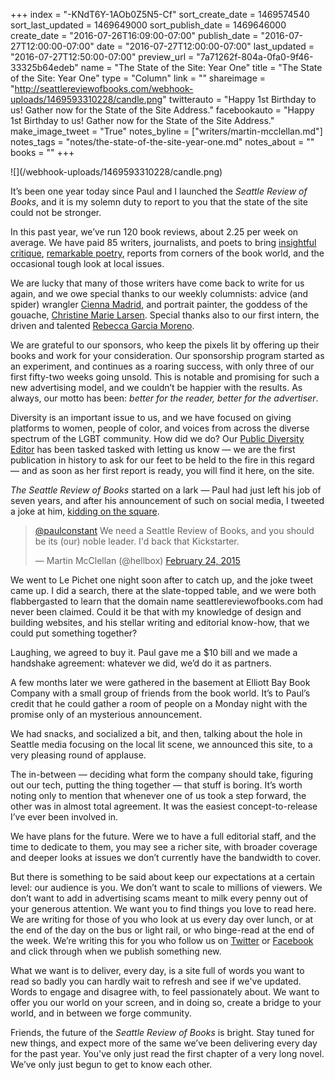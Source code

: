 +++
index = "-KNdT6Y-1AOb0Z5N5-Cf"
sort_create_date = 1469574540
sort_last_updated = 1469649000
sort_publish_date = 1469646000
create_date = "2016-07-26T16:09:00-07:00"
publish_date = "2016-07-27T12:00:00-07:00"
date = "2016-07-27T12:00:00-07:00"
last_updated = "2016-07-27T12:50:00-07:00"
preview_url = "7a71262f-804a-0fa0-9f46-33325b64edeb"
name = "The State of the Site: Year One"
title = "The State of the Site: Year One"
type = "Column"
link = ""
shareimage = "http://seattlereviewofbooks.com/webhook-uploads/1469593310228/candle.png"
twitterauto = "Happy 1st Birthday to us! Gather now for the State of the Site Address."
facebookauto = "Happy 1st Birthday to us! Gather now for the State of the Site Address."
make_image_tweet = "True"
notes_byline = ["writers/martin-mcclellan.md"]
notes_tags = "notes/the-state-of-the-site-year-one.md"
notes_about = ""
books = ""
+++
<p class="image">![](/webhook-uploads/1469593310228/candle.png)</p>

It’s been one year today since Paul and I launched the *Seattle Review of Books*, and it is my solemn duty to report to you that the state of the site could not be stronger. 

In this past year, we’ve run 120 book reviews, about 2.25 per week on average. We have paid 85 writers, journalists, and poets to bring [insightful critique](http://www.seattlereviewofbooks.com/reviews/), [remarkable poetry](http://www.seattlereviewofbooks.com/tags/tuesday-poem/), reports from corners of the book world, and the occasional tough look at local issues. 

We are lucky that many of those writers have come back to write for us again, and we owe special thanks to our weekly columnists: advice (and spider) wrangler [Cienna Madrid](http://www.seattlereviewofbooks.com/tags/the-help-desk/), and portrait painter, the goddess of the gouache, [Christine Marie Larsen](http://www.seattlereviewofbooks.com/tags/portrait-gallery/). Special thanks also to our first intern, the driven and talented [Rebecca Garcia Moreno](http://www.seattlereviewofbooks.com/writers/rebecca-garcia-moreno/).

We are grateful to our sponsors, who keep the pixels lit by offering up their books and work for your consideration. Our sponsorship program started as an experiment, and continues as a roaring success, with only three of our first fifty-two weeks going unsold. This is notable and promising for such a new advertising model, and we couldn’t be happier with the results. As always, our motto has been: _better for the reader, better for the advertiser_.

Diversity is an important issue to us, and we have focused on giving platforms to women, people of color, and voices from across the diverse spectrum of the LGBT community. How did we do? Our [Public Diversity Editor](http://www.seattlereviewofbooks.com/notes/2016/06/27/interview-with-our-new-public-diversity-editor/) has been tasked tasked with letting us know &mdash; we are the first publication in history to ask for our feet to be held to the fire in this regard &mdash; and as soon as her first report is ready, you will find it here, on the site. 

<div class="break"></div>

_The Seattle Review of Books_ started on a lark &mdash; Paul had just left his job of seven years, and after his announcement of such on social media, I tweeted a joke at him, [kidding on the square](http://www.urbandictionary.com/define.php?term=kidding%20on%20the%20square).

<blockquote class="twitter-tweet" data-lang="en"><p lang="en" dir="ltr"><a href="https://twitter.com/paulconstant">@paulconstant</a> We need a Seattle Review of Books, and you should be its (our) noble leader. I&#39;d back that Kickstarter.</p>&mdash; Martin McClellan (@hellbox) <a href="https://twitter.com/hellbox/status/570016411994574848">February 24, 2015</a></blockquote>

We went to Le Pichet one night soon after to catch up, and the joke tweet came up. I did a search, there at the slate-topped  table, and we were both flabbergasted to learn that the domain name seattlereviewofbooks.com had never been claimed. Could it be that with my knowledge of design and building websites, and his stellar writing and editorial know-how, that we could put something together?

Laughing, we agreed to buy it. Paul gave me a $10 bill and we made a handshake agreement: whatever we did, we’d do it as partners. 

<div class="break"></div>

A few months later we were gathered in the basement at Elliott Bay Book Company with a small group of friends from the book world. It’s to Paul’s credit that he could gather a room of people on a Monday night with the promise only of an mysterious announcement.

We had snacks, and socialized a bit, and then, talking about the hole in Seattle media focusing on the local lit scene, we announced this site, to a very pleasing round of applause. 

The in-between — deciding what form the company should take, figuring out our tech, putting the thing together — that stuff is boring. It’s worth noting only to mention that whenever one of us took a step forward, the other was in almost total agreement. It was the easiest concept-to-release I’ve ever been involved in.

<div class="break"></div>

We have plans for the future. Were we to have a full editorial staff, and the time to dedicate to them, you may see a richer site, with broader coverage and deeper looks at issues we don’t currently have the bandwidth to cover. 

But there is something to be said about keep our expectations at a certain level: our audience is you. We don’t want to scale to millions of viewers. We don’t want to add in advertising scams meant to milk every penny out of your generous attention. We want you to find things you love to read here. We are writing for those of you who look at us every day over lunch, or at the end of the day on the bus or light rail, or who binge-read at the end of the week. We’re writing this for you who follow us on [Twitter](https://twitter.com/seattlereviewof) or [Facebook](https://www.facebook.com/seattlereviewof) and click through when we publish something new. 

What we want is to deliver, every day, is a site full of words you want to read so badly you can hardly wait to refresh and see if we've updated. Words to engage and disagree with, to feel passionately about. We want to offer you our world on your screen, and in doing so, create a bridge to your world, and in between we forge community.

Friends, the future of the _Seattle Review of Books_ is bright. Stay tuned for new things, and expect more of the same we’ve been delivering every day for the past year. You've only just read the first chapter of a very long novel. We’ve only just begun to get to know each other.